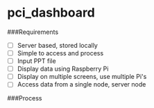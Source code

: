# pci_dashboard

###Requirements

- [ ] Server based, stored locally
- [ ] Simple to access and process
- [ ] Input PPT file
- [ ] Display data using Raspberry Pi
- [ ] Display on multiple screens, use multiple Pi's
- [ ] Access data from a single node, server node

###Process

